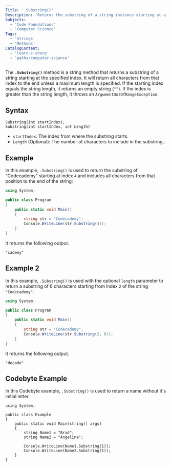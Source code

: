 ```yaml
---
Title: '.Substring()'
Description: 'Returns the substring of a string instance starting at a given index.'
Subjects:
  - 'Code Foundations'
  - 'Computer Science'
Tags:
  - 'Strings'
  - 'Methods'
CatalogContent:
  - 'learn-c-sharp'
  - 'paths/computer-science'
---
```


The **`.Substring()`** method is a string method that returns a substring of a string starting at the specified index. It will return all characters from that index to the end unless a maximum length is specified. If the starting index equals the string length, it returns an empty string (`""`). If the index is greater than the string length, it throws an `ArgumentOutOfRangeException`.

## Syntax

```pseudo
Substring(int startIndex);
Substring(int startIndex, int Length)
```

- `startIndex`: The index from where the substring starts.
- `Length` (Optional): The number of characters to include in the substring..

## Example

In this example, `.Substring()` is used to return the substring of "Codecademy" starting at index `4` and includes all characters from that position to the end of the string:

```cs
using System;

public class Program
{
    public static void Main()
    {
        string str = "Codecademy";
        Console.WriteLine(str.Substring(4));
    }
}
```

It returns the following output.

```shell
"cademy"
```

## Example 2

In this example, `.Substring()` is used with the optional `length` parameter to return a substring of 6 characters starting from index `2` of the string `"Codecademy"`.

```cs
using System;

public class Program
{
    public static void Main()
    {
        string str = "Codecademy";
        Console.WriteLine(str.Substring(2, 6)); 
    }
}
```

It returns the following output.

```pseudo
"decade"
```

## Codebyte Example

In this Codebyte example, `.Substring()` is used to return a name without it's initial letter.

```codebyte/csharp
using System;

public class Example
{
    public static void Main(string[] args)
    {
        string Name1 = "Brad";
        string Name2 = "Angelina";

        Console.WriteLine(Name1.Substring(1));
        Console.WriteLine(Name2.Substring(1));
    }
}
```
